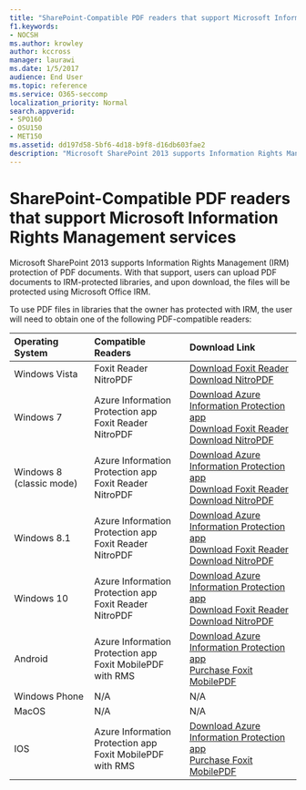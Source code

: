 ```yaml
---
title: "SharePoint-Compatible PDF readers that support Microsoft Information Rights Management services"
f1.keywords:
- NOCSH
ms.author: krowley
author: kccross
manager: laurawi
ms.date: 1/5/2017
audience: End User
ms.topic: reference
ms.service: O365-seccomp
localization_priority: Normal
search.appverid:
- SPO160
- OSU150
- MET150
ms.assetid: dd197d58-5bf6-4d18-b9f8-d16db603fae2
description: "Microsoft SharePoint 2013 supports Information Rights Management (IRM) protection of PDF documents. With that support, users can upload PDF documents to IRM-protected libraries, and upon download, the files will be protected using Microsoft Office IRM."
---
```


# SharePoint-Compatible PDF readers that support Microsoft Information Rights Management services

Microsoft SharePoint 2013 supports Information Rights Management (IRM) protection of PDF documents. With that support, users can upload PDF documents to IRM-protected libraries, and upon download, the files will be protected using Microsoft Office IRM.
  
To use PDF files in libraries that the owner has protected with IRM, the user will need to obtain one of the following PDF-compatible readers:
  
|**Operating System**|**Compatible Readers**|**Download Link**|
|:-----|:-----|:-----|
|Windows Vista  <br/> |Foxit Reader  <br/> NitroPDF  <br/> |[Download Foxit Reader](https://go.microsoft.com/fwlink/?linkid=253210) <br/> [Download NitroPDF](https://www.gonitro.com/pdf-reader) <br/> |
|Windows 7  <br/> |Azure Information Protection app  <br/> Foxit Reader  <br/> NitroPDF  <br/> |[Download Azure Information Protection app](https://go.microsoft.com/fwlink/?linkid=837797) <br/> [Download Foxit Reader](https://go.microsoft.com/fwlink/?linkid=253210) <br/> [Download NitroPDF](https://www.gonitro.com/pdf-reader) <br/> |
|Windows 8 (classic mode)  <br/> |Azure Information Protection app  <br/> Foxit Reader  <br/> NitroPDF  <br/> |[Download Azure Information Protection app](https://go.microsoft.com/fwlink/?linkid=837797) <br/> [Download Foxit Reader](https://go.microsoft.com/fwlink/?linkid=253210) <br/> [Download NitroPDF](https://www.gonitro.com/pdf-reader) <br/> |
|Windows 8.1  <br/> |Azure Information Protection app  <br/> Foxit Reader  <br/> NitroPDF  <br/> |[Download Azure Information Protection app](https://go.microsoft.com/fwlink/?linkid=837797) <br/> [Download Foxit Reader](https://go.microsoft.com/fwlink/?linkid=253210) <br/> [Download NitroPDF](https://www.gonitro.com/pdf-reader) <br/> |
|Windows 10  <br/> |Azure Information Protection app  <br/> Foxit Reader  <br/> NitroPDF  <br/> |[Download Azure Information Protection app](https://go.microsoft.com/fwlink/?linkid=837797) <br/> [Download Foxit Reader](https://go.microsoft.com/fwlink/?linkid=253210) <br/> [Download NitroPDF](https://www.gonitro.com/pdf-reader) <br/> |
|Android  <br/> |Azure Information Protection app  <br/> Foxit MobilePDF with RMS  <br/> |[Download Azure Information Protection app](https://go.microsoft.com/fwlink/?linkid=836827) <br/> [Purchase Foxit MobilePDF](https://play.google.com/store/apps/details?id=com.foxit.mobile.pdf.lite) <br/> |
|Windows Phone  <br/> |N/A  <br/> |N/A  <br/> |
|MacOS  <br/> |N/A  <br/> |N/A  <br/> |
|IOS  <br/> |Azure Information Protection app  <br/> Foxit MobilePDF with RMS  <br/> |[Download Azure Information Protection app](https://go.microsoft.com/fwlink/?linkid=836828) <br/> [Purchase Foxit MobilePDF](https://play.google.com/store/apps/details?id=com.foxit.mobile.pdf.lite) <br/> |
   

